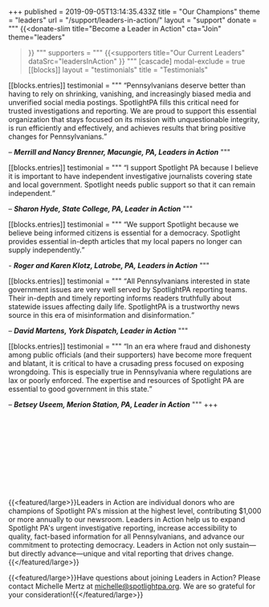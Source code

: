 +++
published = 2019-09-05T13:14:35.433Z
title = "Our Champions"
theme = "leaders"
url = "/support/leaders-in-action/"
layout = "support"
donate = """
{{<donate-slim
    title="Become a Leader in Action"
    cta="Join"
    theme="leaders"
>}}
"""
supporters = """
{{<supporters
  title="Our Current Leaders"
  dataSrc="leadersInAction"
>}}
"""
[cascade]
modal-exclude = true
[[blocks]]
layout = "testimonials"
title = "Testimonials"

[[blocks.entries]]
testimonial = """
  <q>Pennsylvanians deserve better than having to rely on shrinking, vanishing, and increasingly biased media and unverified social media postings.  SpotlightPA fills this critical need for trusted investigations and reporting.  We are proud to support this essential organization that stays focused on its mission with unquestionable integrity, is run efficiently and effectively, and achieves results that bring positive changes for Pennsylvanians.</q>
  
  *– **Merrill and Nancy Brenner, Macungie, PA, Leaders in Action*** 
"""

[[blocks.entries]]
testimonial = """
  <q>I support Spotlight PA because I believe it is important to have independent investigative journalists covering state and local government. Spotlight needs public support so that it can remain independent.</q>
  
  *– **Sharon Hyde, State College, PA, Leader in Action***
"""

[[blocks.entries]]
testimonial = """
  <q>We support Spotlight because we believe being informed citizens is essential for a democracy. Spotlight provides essential in-depth articles that my local papers no longer can supply independently.</q>
  
  *- **Roger and Karen Klotz, Latrobe, PA, Leaders in Action***
"""

[[blocks.entries]]
testimonial = """
  <q>All Pennsylvanians interested in state government issues are very well served by SpotlightPA reporting teams. Their in-depth and timely reporting informs readers truthfully about statewide issues affecting daily life. SpotlightPA is a trustworthy news source in this era of misinformation and disinformation.</q> 
  
  *– **David Martens, York Dispatch, Leader in Action***
  """

[[blocks.entries]]
testimonial = """
  <q>In an era where fraud and dishonesty among public officials (and their supporters) have become more frequent and blatant, it is critical to have a crusading press focused on exposing wrongdoing. This is especially true in Pennsylvania where regulations are lax or poorly enforced. The expertise and resources of Spotlight PA are essential to good government in this state.</q>
  
  *– **Betsey Useem, Merion Station, PA, Leader in Action***
"""
+++

<svg class="float-right -mt-6 mb-2 ml-1 md:ml-2 md:h-52 xl:-mr-16">
  <use href="#leaders-in-action" />
</svg>

{{<featured/large>}}Leaders in Action are individual donors who are champions of Spotlight PA's mission at the highest level, contributing $1,000 or more annually to our newsroom. Leaders in Action help us to expand Spotlight PA's urgent investigative reporting, increase accessibility to quality, fact-based information for all Pennsylvanians, and advance our commitment to protecting democracy. Leaders in Action not only sustain—but directly advance—unique and vital reporting that drives change.{{</featured/large>}}

{{<featured/large>}}Have questions about joining Leaders in Action? Please contact Michelle Mertz at <a href="mailto:michelle@spotlightpa.org">michelle@spotlightpa.org</a>. We are so grateful for your consideration!{{</featured/large>}}